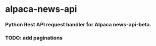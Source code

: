 # alpaca-news-api
 
### Python Rest API request handler for Alpaca news-api-beta.

### TODO: add paginations